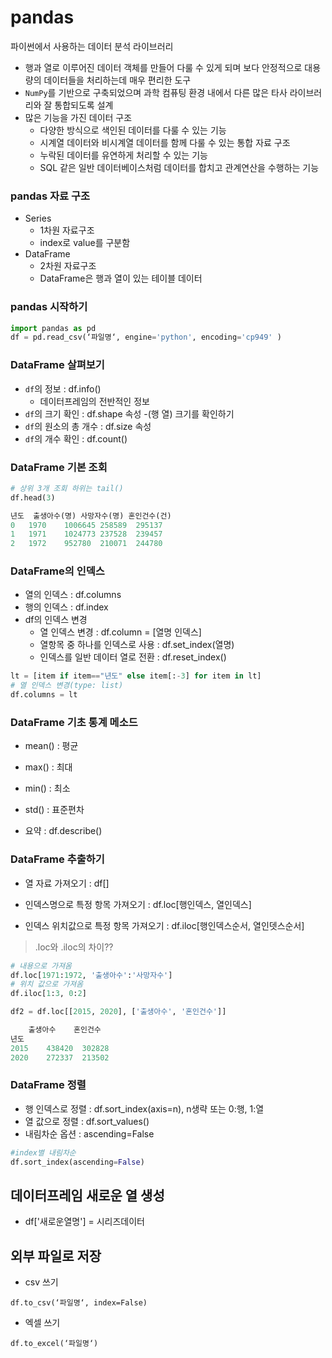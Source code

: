 # pandas

파이썬에서 사용하는 데이터 분석 라이브러리
- 행과 열로 이루어진 데이터 객체를 만들어 다룰 수 있게 되며 보다 안정적으로 대용량의 데이터들을 처리하는데 매우 편리한 도구
- `NumPy`를 기반으로 구축되었으며 과학 컴퓨팅 환경 내에서 다른 많은 타사 라이브러리와 잘 통합되도록 설계
- 많은 기능을 가진 데이터 구조
    - 다양한 방식으로 색인된 데이터를 다룰 수 있는 기능
    - 시계열 데이터와 비시계열 데이터를 함께 다룰 수 있는 통합 자료 구조
    - 누락된 데이터를 유연하게 처리할 수 있는 기능
    - SQL 같은 일반 데이터베이스처럼 데이터를 합치고 관계연산을 수행하는 기능

### pandas 자료 구조
- Series
    - 1차원 자료구조
    - index로 value를 구분함
- DataFrame
    - 2차원 자료구조
    - DataFrame은 행과 열이 있는 테이블 데이터

### pandas 시작하기
```python
import pandas as pd
df = pd.read_csv(‘파일명‘, engine='python', encoding='cp949' )
```

### DataFrame 살펴보기
- `df`의 정보 : df.info()
    - 데이터프레임의 전반적인 정보
- `df`의 크기 확인 : df.shape 속성
    -(행 열) 크기를 확인하기
- `df`의 원소의 총 개수 : df.size 속성
- `df`의 개수 확인 : df.count()

### DataFrame 기본 조회
```python
# 상위 3개 조회 하위는 tail()
df.head(3)

년도	출생아수(명)	사망자수(명)	혼인건수(건)
0	1970	1006645	258589	295137
1	1971	1024773	237528	239457
2	1972	952780	210071	244780
```
### DataFrame의 인덱스
- 열의 인덱스 : df.columns
- 행의 인덱스 : df.index
- df의 인덱스 변경 
    - 열 인덱스 변경 : df.column = [열명 인덱스]
    - 열항목 중 하나를 인덱스로 사용 : df.set_index(열명)
    - 인덱스를 일반 데이터 열로 전환 : df.reset_index()

```python
lt = [item if item=="년도" else item[:-3] for item in lt]
# 열 인덱스 변경(type: list)
df.columns = lt
```

### DataFrame 기초 통계 메소드
- mean() : 평균
- max() : 최대
- min() : 최소
- std() : 표준편차

- 요약 : df.describe()

### DataFrame 추출하기
- 열 자료 가져오기 : df[]

- 인덱스명으로 특정 항목 가져오기 : df.loc[행인덱스, 열인덱스]

- 인덱스 위치값으로 특정 항목 가져오기 : df.iloc[행인덱스순서, 열인뎃스순서]


> .loc와 .iloc의 차이??
```python
# 내용으로 가져옴 
df.loc[1971:1972, '출생아수':'사망자수']
# 위치 값으로 가져옴
df.iloc[1:3, 0:2]
```

```python
df2 = df.loc[[2015, 2020], ['출생아수', '혼인건수']]

	출생아수	혼인건수
년도		
2015	438420	302828
2020	272337	213502
```

### DataFrame 정렬
- 행 인덱스로 정렬 : df.sort_index(axis=n), n생략 또는 0:행, 1:열
- 열 값으로 정렬 : df.sort_values()
- 내림차순 옵션 : ascending=False

```python
#index별 내림차순
df.sort_index(ascending=False)
```

## 데이터프레임 새로운 열 생성
- df['새로운열명'] = 시리즈데이터

## 외부 파일로 저장
- csv 쓰기
```
df.to_csv(‘파일명‘, index=False)
```

- 엑셀 쓰기 
```
df.to_excel(‘파일명‘)
```


